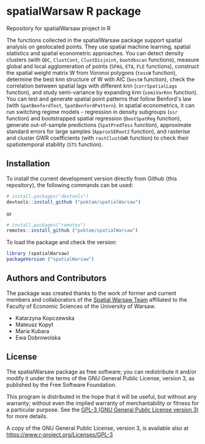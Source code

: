 # spatialWarsaw R package
Repository for spatialWarsaw project in R  

The functions collected in the spatialWarsaw package support spatial analysis on geolocated points. They use spatial machine learning, spatial statistics and spatial econometric approaches. You can detect density clusters (with `QDC`, `ClustCont`, `ClustDisjoint`, `bootdbscan` functions), measure global and local agglomeration of points (`SPAG`, `ETA`, `FLE` functions), construct the spatial weight matrix W from Voronoi polygons (`tessW` function), determine the best knn structure of W with AIC (`bestW` function), check the correlation between spatial lags with different knn (`corrSpatialLags` function), and study semi-variance by expanding knn (`semiVarKnn` function). You can test and generate spatial point patterns that follow Benford's law (with `SpatBenfordTest`, `SpatBenfordPattern`). In spatial econometrics, it can run switching regime models - regression in density subgroups (`ssr` function) and bootstrapped spatial regression (`BootSpatReg` function), generate out-of-sample predictions (`SpatPredTess` function), approximate standard errors for large samples (`ApproxSERoot2` function), and rasterise and cluster GWR coefficients (with `rastClustGWR` function) to check their spatiotemporal stability (`STS` function).

## Installation

To install the current development version directly from Github (this repository), the following commands can be used:

``` r
# install.packages("devtools")
devtools::install_github ("poktam/spatialWarsaw")
```
or

``` r
# install.packages("remotes")
remotes::install_github ("poktam/spatialWarsaw")
```


To load the package and check the version:

``` r
library (spatialWarsaw)
packageVersion ("spatialWarsaw")
```

## Authors and Contributors
The package was created thanks to the work of former and current members and collaborators of the [Spatial Warsaw Team](https://spatial.wne.uw.edu.pl/) affiliated to the Faculty of Economic Sciences of the University of Warsaw.

* Katarzyna Kopczewska
* Mateusz Kopyt
* Maria Kubara
* Ewa Dobrowolska

## License

The spatialWarsaw package as free software; you can redistribute it and/or modify it
under the terms of the GNU General Public License, version 3, as published by 
the Free Software Foundation.

This program is distributed in the hope that it will be useful, but without any warranty; 
without even the implied warranty of merchantability or fitness for a particular purpose.
See the [GPL-3 (GNU General Public License version 3)](https://www.gnu.org/licenses/gpl-3.0.en.html)
for more details.

A copy of the GNU General Public License, version 3, is available also at <https://www.r-project.org/Licenses/GPL-3>
